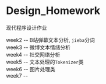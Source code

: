 # Design_Homework
现代程序设计作业

week2 -- B站弹幕文本分析, `jieba`分词  
week3 -- 微博文本情绪分析  
week4 -- 社交网络分析  
week5 -- 文本处理的`Tokenizer`类  
week6 -- 图片处理类  
week7 -- 
